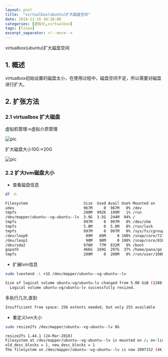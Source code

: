 ```yaml
---
layout: post
title:  "virtualbox(ubuntu)扩大磁盘空间"
date: 2019-12-16 10:38:00
categories: [虚拟化,virtualbox]
tags: [linux]
excerpt_separator: <!--more-->
---
```

virtualbox(ubuntu)扩大磁盘空间
<!--more-->

## 1. 概述

virtualbox初始设置的磁盘太小，在使用过程中，磁盘空间不足，所以需要对磁盘进行扩大。

## 2. 扩张方法

### 2.1 virtualbox 扩大磁盘

虚拟机管理->虚拟介质管理

![pic](/images/2019-12-16-10-46-27屏幕截图.png)

扩大磁盘大小10G->20G

![pic](/images/2019-12-16-10-47-24屏幕截图.png)

### 2.2 扩大lvm磁盘大小


* 查看磁盘信息
```bash
df -h
```
```bash
Filesystem                         Size  Used Avail Use% Mounted on
udev                               967M     0  967M   0% /dev
tmpfs                              200M  992K  199M   1% /run
/dev/mapper/ubuntu--vg-ubuntu--lv  3.9G  3.5G  244M  94% /
tmpfs                              997M     0  997M   0% /dev/shm
tmpfs                              5.0M     0  5.0M   0% /run/lock
tmpfs                              997M     0  997M   0% /sys/fs/cgroup
/dev/loop0                          89M   89M     0 100% /snap/core/7270
/dev/loop1                          90M   90M     0 100% /snap/core/8268
/dev/sda2                          976M   77M  832M   9% /boot
gopath                             466G  169G  297G  37% /home/pana/go
tmpfs                              200M     0  200M   0% /run/user/1000
```

* 扩展lvm信息
```bash
sudo lvextend -L +1G /dev/mapper/ubuntu--vg-ubuntu--lv
```
```bash
Size of logical volume ubuntu-vg/ubuntu-lv changed from 5.00 GiB (1280 extents) to 6.00 GiB (1536 extents).
  Logical volume ubuntu-vg/ubuntu-lv successfully resized.
```
多执行几次,直到
```bash
Insufficient free space: 256 extents needed, but only 255 available
```

* 重定义lvm大小
```bash
sudo resize2fs /dev/mapper/ubuntu--vg-ubuntu--lv 8G
```
```bash
resize2fs 1.44.1 (24-Mar-2018)
Filesystem at /dev/mapper/ubuntu--vg-ubuntu--lv is mounted on /; on-line resizing required
old_desc_blocks = 1, new_desc_blocks = 1
The filesystem on /dev/mapper/ubuntu--vg-ubuntu--lv is now 2097152 (4k) blocks long.
```